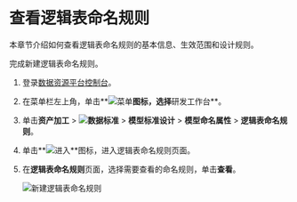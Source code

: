 # 查看逻辑表命名规则

本章节介绍如何查看逻辑表命名规则的基本信息、生效范围和设计规则。

完成新建逻辑表命名规则。

1.  登录[数据资源平台控制台](https://dataq.console.aliyun.com)。

2.  在菜单栏左上角，单击**![菜单](https://static-aliyun-doc.oss-accelerate.aliyuncs.com/assets/img/zh-CN/6504337061/p188771.png)**图标，选择**研发工作台**。

3.  单击**资产加工** \> **![数据标准](https://static-aliyun-doc.oss-accelerate.aliyuncs.com/assets/img/zh-CN/6358100161/p208862.png)** \> **模型标准设计** \> **模型命名属性** \> **逻辑表命名规则**。

4.  单击**![进入](https://static-aliyun-doc.oss-accelerate.aliyuncs.com/assets/img/zh-CN/6504337061/p188815.png)**图标，进入逻辑表命名规则页面。

5.  在**逻辑表命名规则**页面，选择需要查看的命名规则，单击**查看**。

    ![新建逻辑表命名规则](https://static-aliyun-doc.oss-accelerate.aliyuncs.com/assets/img/zh-CN/1366160161/p213067.png)


